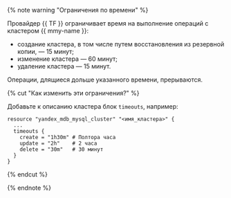 {% note warning "Ограничения по времени" %}

Провайдер {{ TF }} ограничивает время на выполнение операций с кластером {{ mmy-name }}:

* создание кластера, в том числе путем восстановления из резервной копии, — 15 минут;
* изменение кластера — 60 минут;
* удаление кластера — 15 минут.

Операции, длящиеся дольше указанного времени, прерываются.

{% cut "Как изменить эти ограничения?" %}

Добавьте к описанию кластера блок `timeouts`, например:

```hcl
resource "yandex_mdb_mysql_cluster" "<имя_кластера>" {
  ...
  timeouts {
    create = "1h30m" # Полтора часа
    update = "2h"    # 2 часа
    delete = "30m"   # 30 минут
  }
}
```

{% endcut %}

{% endnote %}
